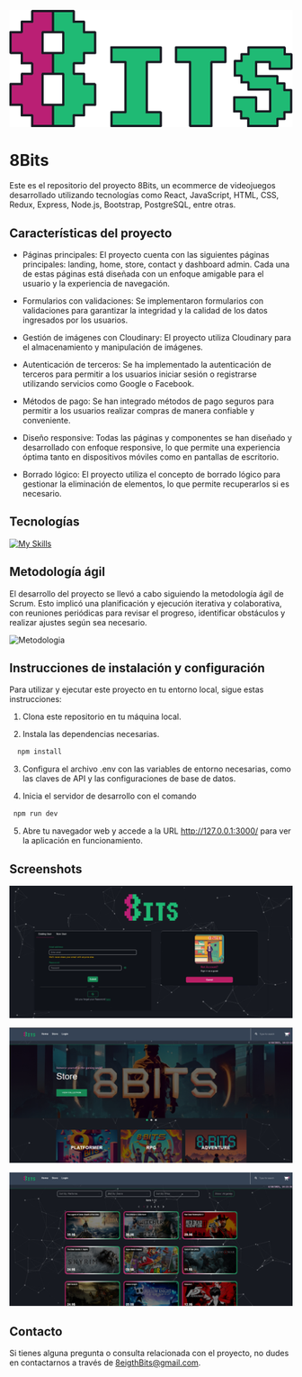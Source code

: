 
![Logo](https://raw.githubusercontent.com/negrura14/8_Bits_Front/main/8Bits/Imagen1.png)

# 8Bits

Este es el repositorio del proyecto 8Bits, un ecommerce de videojuegos desarrollado utilizando tecnologías como React, JavaScript, HTML, CSS, Redux, Express, Node.js, Bootstrap, PostgreSQL, entre otras.

## Características del proyecto

- Páginas principales: El proyecto cuenta con las siguientes páginas principales: landing, home, store, contact y dashboard admin. Cada una de estas páginas está diseñada con un enfoque amigable para el usuario y la experiencia de navegación.

- Formularios con validaciones: Se implementaron formularios con validaciones para garantizar la integridad y la calidad de los datos ingresados por los usuarios.

- Gestión de imágenes con Cloudinary: El proyecto utiliza Cloudinary para el almacenamiento y manipulación de imágenes.

- Autenticación de terceros: Se ha implementado la autenticación de terceros para permitir a los usuarios iniciar sesión o registrarse utilizando servicios como Google o Facebook.

- Métodos de pago: Se han integrado métodos de pago seguros para permitir a los usuarios realizar compras de manera confiable y conveniente.

- Diseño responsive: Todas las páginas y componentes se han diseñado y desarrollado con enfoque responsive, lo que permite una experiencia óptima tanto en dispositivos móviles como en pantallas de escritorio.

- Borrado lógico: El proyecto utiliza el concepto de borrado lógico para gestionar la eliminación de elementos, lo que permite recuperarlos si es necesario.


## Tecnologías

[![My Skills](https://skillicons.dev/icons?i=js,html,css,react,nodejs,express,postgres,sass,bootstrap)](https://skillicons.dev)

## Metodología ágil

El desarrollo del proyecto se llevó a cabo siguiendo la metodología ágil de Scrum. Esto implicó una planificación y ejecución iterativa y colaborativa, con reuniones periódicas para revisar el progreso, identificar obstáculos y realizar ajustes según sea necesario.

![Metodologia](https://blog.makeitreal.camp/assets/images/agile.png)


## Instrucciones de instalación y configuración

Para utilizar y ejecutar este proyecto en tu entorno local, sigue estas instrucciones:

1. Clona este repositorio en tu máquina local.

2. Instala las dependencias necesarias.
```bash
  npm install 
```

3. Configura el archivo .env con las variables de entorno necesarias, como las claves de API y las configuraciones de base de datos.

4. Inicia el servidor de desarrollo con el comando
 ```bash
  npm run dev
```

5. Abre tu navegador web y accede a la URL http://127.0.0.1:3000/ para ver la aplicación en funcionamiento.


    
## Screenshots

![App Screenshot](https://raw.githubusercontent.com/negrura14/8_Bits_Front/main/8Bits/Landing.png)

![App Screenshot](https://raw.githubusercontent.com/negrura14/8_Bits_Front/main/8Bits/Store.png)

![App Screenshot](https://raw.githubusercontent.com/negrura14/8_Bits_Front/main/8Bits/Store2.png)


## Contacto

Si tienes alguna pregunta o consulta relacionada con el proyecto, no dudes en contactarnos a través de [8eigthBits@gmail.com](mailto:8eigthBits@gmail.com).

